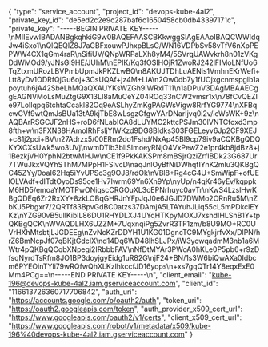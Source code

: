 {
  "type": "service_account",
  "project_id": "devops-kube-4al2",
  "private_key_id": "de5ed2c2e9c287baf6c1650458cb0db43397171c",
  "private_key": "-----BEGIN PRIVATE KEY-----\nMIIEvwIBADANBgkqhkiG9w0BAQEFAASCBKkwggSlAgEAAoIBAQCWWIdqJw4iSxo1\nQlQEQlZ8J7aGBFxouwPJhxpBLsG/WN16VDPbSv58vTfV6nXpPEPWW4CX1qGm4raR\nSifiUV/QNpWRPaLXh8yM4/5SVrgUAWvkrh8n01zVKgDdWMOd9/yJNsGl9HE/JUhM\nEPIK/Kq3fOSIHOjR1ZwoRJ242lFIMoLNfUo6TqZtxmURozLBVPmbUpmJkPKZLwBQ\n8AKUJTDhLuAENis1VmhnEKrWefi+Ltt8yDv1ODRfQjGu6oj+3CsUQAf+jz4M+LlA\n2Ow0db7y1fUOjxgcnmspglb1apoytuh6jA42SbeLhMQaQXAUYKsWZGh9IWRxlT11\n1aDPuV3DAgMBAAECggEAGNVMoLsMuZtgG9X13LI8aMuCeYZ04ROq33nCW2vmsr1x\n78fCvQEZIe97LolIqpq6tchtaCcakl82Oq9eASLhyZmKgPAGWsVigw8RrfYG9774\nXFBqcwCVf9wtQmJsBUa13tA9kjTbE8wLsgzGfgwYArDNarIjvq0i2v/icWsWK+9z\nAQBArRSGCJF2nHS+roD6fNLabICA8dLUYMC2kttcPSJm30lVNTCfoxd3mp8fth+w\n3FXN38HAmolRhFsljYIWKzd9DG8BIdks303FGELeyv6Jp2CF9XEJ+c81j2pci+BV\n27Adrzx5/00ERm2do1Fshd/NxAp45BI9cp79iv9aCQKBgQDQKYXCXsUwk5wo3UVj\nwmDTlb3bliSImoeyRNjO4VxPewZ2e1pr4kb8jdBz8+j1BezkjVH0YphN2btwMHJw\nCE1f9PkKAKSPm8mBSjrQziZrfIBDk23G687Ur7TWuJkxVQYhSThM7MPpH1FSlvcD\naqJnlOyBfNiDWhqfIYnK2mlu3QKBgQC45ZYy/0oaI62Hq5iYvUPSc3g9OJ8/rdOk\nVBl8+Rg4cG4U+SmWipF+ofUElOLVAdf+dITdtOyoDs95oe1Hv7lwrm69Yn6Xn9Yp\nyUp/n4qKr46yEv/kqppkM6HD5/emoaYMOTPwONiqscCRGOuXL3oEPNrhuyc0avTr\nKwS4LzslHwKBgQDEq6Zr2RxXY+8zkLOBqGHRJnYFpJqJ0e6JGJD7DWMo2ORnRu5M\nZbKJ5Pbgxr7/2QRTf83BpvGdBC0atzs37DAmjA5LTAYuhJLiq55cL5mPDkclEYKz\nYZG90vB5ullKiblL86DU1RHYDLXJ4UYqHTKpyMOXJ7xshdIHLSnB1Y+tpQKBgQCK\nWVAQDLHX6UZZM+7UqxnqiPg5ZvrR3TF1zm/b8U9MO+RC0UVrHXhMtsbtjLJGDEEg\nZvNcKZrDDYH1U1KG01DgncTC9MYgkjrfvXx/DlPN/hrZ6BmNcpJf07qBKjtGdcIX\nd14Dq6WD48lhSLJPx/iW3yowqadmM3nb1a6MWtr4pQKBgQCqbXNpegi2IRbbbFAV\nNfDtMYAr3PWoA0hKLe0P5pb6+r9zDfsqNyrdTsRfm8JO1BP3doyjgyEidg1uR82G\njF24+BN/1s3W6biQwAXa0Idbcm6PYEOinTYli79wRQfwQhXLKzlhkccfJD16yops\n+xs7gqQTr14Y8eqxExE0Mm4PCg==\n-----END PRIVATE KEY-----\n",
  "client_email": "kube-196@devops-kube-4al2.iam.gserviceaccount.com",
  "client_id": "116613726360717706842",
  "auth_uri": "https://accounts.google.com/o/oauth2/auth",
  "token_uri": "https://oauth2.googleapis.com/token",
  "auth_provider_x509_cert_url": "https://www.googleapis.com/oauth2/v1/certs",
  "client_x509_cert_url": "https://www.googleapis.com/robot/v1/metadata/x509/kube-196%40devops-kube-4al2.iam.gserviceaccount.com"
}
